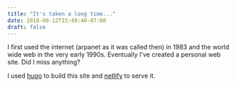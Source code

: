 ```yaml
---
title: "It's taken a long time..."
date: 2018-08-12T15:49:40-07:00
draft: false
---
```


I first used the internet (arpanet as it was called then) in 1983 and the world wide web in the very early 1990s. Eventually I've created a personal web site. Did I miss anything?

I used [hugo](https://gohugo.io) to build this site and [netlify](netlify.com)
to serve it.
